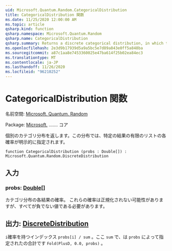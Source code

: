```yaml
---
uid: Microsoft.Quantum.Random.CategoricalDistribution
title: CategoricalDistribution 関数
ms.date: 11/25/2020 12:00:00 AM
ms.topic: article
qsharp.kind: function
qsharp.namespace: Microsoft.Quantum.Random
qsharp.name: CategoricalDistribution
qsharp.summary: Returns a discrete categorical distribution, in which the probability for each of a finite list of given outcomes is explicitly specified.
ms.openlocfilehash: 2e3d9b17939d5a9a5bc5e7d89a843e0ff5a848ba
ms.sourcegitcommit: a87c1aa8e7453360025e47ba614f25b02ea84ec3
ms.translationtype: MT
ms.contentlocale: ja-JP
ms.lasthandoff: 11/26/2020
ms.locfileid: "96210252"
---
```

# <a name="categoricaldistribution-function"></a>CategoricalDistribution 関数

名前空間: [Microsoft. Quantum. Random](xref:Microsoft.Quantum.Random)

Package: [Microsoft.](https://nuget.org/packages/Microsoft.Quantum.QSharp.Core) ....... コア


個別のカテゴリ分布を返します。この分布では、特定の結果の有限のリストの各確率が明示的に指定されます。

```qsharp
function CategoricalDistribution (probs : Double[]) : Microsoft.Quantum.Random.DiscreteDistribution
```


## <a name="input"></a>入力

### <a name="probs--double"></a>probs: [Double](xref:microsoft.quantum.lang-ref.double)[]

カテゴリ分布の各結果の確率。
これらの確率は正規化されない可能性がありますが、すべてが負でない値である必要があります。



## <a name="output--discretedistribution"></a>出力: [DiscreteDistribution](xref:Microsoft.Quantum.Random.DiscreteDistribution)

`i`確率を持つインデックス `probs[i] / sum` 。ここ `sum` で、は `probs` によって指定されたの合計です `Fold(PlusD, 0.0, probs)` 。